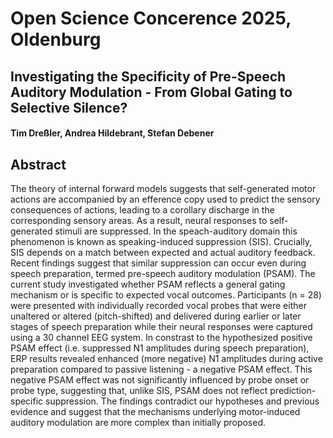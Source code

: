 # Open Science Concerence 2025, Oldenburg

## Investigating the Specificity of Pre-Speech Auditory Modulation - From Global Gating to Selective Silence?
#### Tim Dreßler, Andrea Hildebrant, Stefan Debener

## Abstract

The theory of internal forward models suggests that self-generated motor actions are accompanied by an efference copy used to predict the sensory consequences of actions, leading to a corollary discharge in the corresponding sensory areas. As a result, neural responses to self-generated stimuli are suppressed. In the speach-auditory domain this phenomenon is known as speaking-induced suppression (SIS). Crucially, SIS depends on a match between expected and actual auditory feedback. Recent findings suggest that similar suppression can occur even during speech preparation, termed pre-speech auditory modulation (PSAM). The current study investigated whether PSAM reflects a general gating mechanism or is specific to expected vocal outcomes. Participants (n = 28) were presented with individually recorded vocal probes that were either unaltered or altered (pitch-shifted) and delivered during earlier or later stages of speech preparation while their neural responses were captured using a 30 channel EEG system. In constrast to the hypothesized positive PSAM effect (i.e. suppressed N1 amplitudes during speech preparation), ERP results revealed enhanced (more negative) N1 amplitudes during active preparation compared to passive listening - a negative PSAM effect. This negative PSAM effect was not significantly influenced by probe onset or probe type, suggesting that, unlike SIS, PSAM does not reflect prediction-specific suppression. The findings contradict our hypotheses and previous evidence and suggest that the mechanisms underlying motor-induced auditory modulation are more complex than initially proposed.

